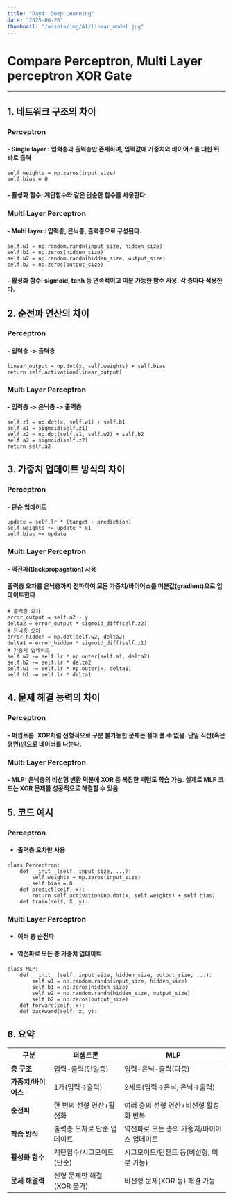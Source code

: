 ```yaml
---
title: "Day4: Deep Learning"
date: "2025-06-26"
thumbnail: "/assets/img/AI/linear_model.jpg"
---
```


# Compare Perceptron, Multi Layer perceptron XOR Gate

---

## 1. 네트워크 구조의 차이
### Perceptron
#### - Single layer : 입력층과 출력층만 존재하며, 입력값에 가중치와 바이어스를 더한 뒤 바로 출력
```
self.weights = np.zeros(input_size)
self.bias = 0
```
#### - 활성화 함수: 계단함수와 같은 단순한 함수를 사용한다.

### Multi Layer Perceptron
#### - Multi layer : 입력층, 은닉층, 출력층으로 구성된다.
```
self.w1 = np.random.randn(input_size, hidden_size)
self.b1 = np.zeros(hidden_size)
self.w2 = np.random.randn(hidden_size, output_size)
self.b2 = np.zeros(output_size)
```
#### - 활성화 함수: sigmoid, tanh 등 연속적이고 미분 가능한 함수 사용. 각 층마다 적용한다.

## 2. 순전파 연산의 차이
### Perceptron
#### - 입력층 -> 출력층
```
linear_output = np.dot(x, self.weights) + self.bias
return self.activation(linear_output)
```

### Multi Layer Perceptron
#### - 입력층 -> 은닉층 -> 출력층
```
self.z1 = np.dot(x, self.w1) + self.b1
self.a1 = sigmoid(self.z1)
self.z2 = np.dot(self.a1, self.w2) + self.b2
self.a2 = sigmoid(self.z2)
return self.a2
```

## 3. 가중치 업데이트 방식의 차이
### Perceptron
#### - 단순 업데이트 
```
update = self.lr * (target - prediction)
self.weights += update * x1
self.bias += update
```

### Multi Layer Perceptron
#### - 역전파(Backpropagation) 사용
#### 출력층 오차를 은닉층까지 전파하여 모든 가중치/바이어스를 미분값(gradient)으로 업데이트한다
```
# 출력층 오차
error_output = self.a2 - y
delta2 = error_output * sigmoid_diff(self.z2)
# 은닉층 오차
error_hidden = np.dot(self.w2, delta2)
delta1 = error_hidden * sigmoid_diff(self.z1)
# 가중치 업데이트
self.w2 -= self.lr * np.outer(self.a1, delta2)
self.b2 -= self.lr * delta2
self.w1 -= self.lr * np.outer(x, delta1)
self.b1 -= self.lr * delta1
```

## 4. 문제 해결 능력의 차이
### Perceptron
#### - 퍼셉트론: XOR처럼 선형적으로 구분 불가능한 문제는 절대 풀 수 없음. 단일 직선(혹은 평면)만으로 데이터를 나눈다.

### Multi Layer Perceptron
#### - MLP: 은닉층의 비선형 변환 덕분에 XOR 등 복잡한 패턴도 학습 가능. 실제로 MLP 코드는 XOR 문제를 성공적으로 해결할 수 있음


## 5. 코드 예시
### Perceptron
- #### 출력층 오차만 사용
```
class Perceptron:
    def __init__(self, input_size, ...):
        self.weights = np.zeros(input_size)
        self.bias = 0
    def predict(self, x):
        return self.activation(np.dot(x, self.weights) + self.bias)
    def train(self, X, y):
```
### Multi Layer Perceptron
- #### 여러 층 순전파
- #### 역전파로 모든 층 가중치 업데이트
```
class MLP:
    def __init__(self, input_size, hidden_size, output_size, ...):
        self.w1 = np.random.randn(input_size, hidden_size)
        self.b1 = np.zeros(hidden_size)
        self.w2 = np.random.randn(hidden_size, output_size)
        self.b2 = np.zeros(output_size)
    def forward(self, x):
    def backward(self, x, y):
```

## 6. 요약

| 구분           | 퍼셉트론                         | MLP                                          |
|----------------|--------------------------------------|--------------------------------------------------|
| **층 구조**        | 입력-출력(단일층)                       | 입력-은닉-출력(다층)                                 |
| **가중치/바이어스** | 1개(입력→출력)                         | 2세트(입력→은닉, 은닉→출력)                            |
| **순전파**         | 한 번의 선형 연산+활성화                   | 여러 층의 선형 연산+비선형 활성화 반복                     |
| **학습 방식**      | 출력층 오차로 단순 업데이트                  | 역전파로 모든 층의 가중치/바이어스 업데이트                 |
| **활성화 함수**    | 계단함수/시그모이드(단순)                   | 시그모이드/탄젠트 등(비선형, 미분 가능)                     |
| **문제 해결력**    | 선형 문제만 해결(XOR 불가)                  | 비선형 문제(XOR 등) 해결 가능                              |

